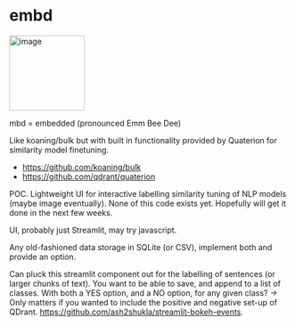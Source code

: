 # embd

<img width="135" alt="image" src="https://user-images.githubusercontent.com/47161914/187463225-da415263-67b0-474e-afc9-14c50ca565b7.png">

mbd = embedded (pronounced Emm Bee Dee)

Like koaning/bulk but with built in functionality provided by Quaterion for similarity model finetuning.
* https://github.com/koaning/bulk
* https://github.com/qdrant/quaterion



POC. Lightweight UI for interactive labelling similarity tuning of NLP models (maybe image eventually). None of this code exists yet. Hopefully will get it done in the next few weeks. 

UI, probably just Streamlit, may try javascript.

Any old-fashioned data storage in SQLite (or CSV), implement both and provide an option.

Can pluck this streamlit component out for the labelling of sentences (or larger chunks of text). You want to be able to save, and append to a list of classes. With both a YES option, and a NO option, for any given class? -> Only matters if you wanted to include the positive and negative set-up of QDrant.
https://github.com/ash2shukla/streamlit-bokeh-events.
